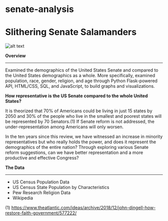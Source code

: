 # senate-analysis

# Slithering Senate Salamanders
![alt text](https://github.com/isabelle-sanford/senate-analysis/blob/main/static/img/US_Capitol_west_side.jpeg?raw=true)


**Overview**
________________________________
Examined the demographics of the United States Senate and compared to the United States demographics as a whole.  More specifically, examined population, race, gender, religion, and age through Python Flask-powered API, HTML/CSS, SQL, and JavaScript, to build graphs and visualizations.

**How representative is the US Senate compared to the whole United States?**

It is theorized that 70% of Americans could be living in just 15 states by 2050 and 30% of the people who live in the smallest and poorest states will be represented by 70 Senators.(1)  If Senate reform is not addressed, the under-representation among Americans will only worsen.

In the ten years since this review, we have witnessed an increase in minority representatives but who really holds the power, and does it represent the demographics of the entire nation?  Through exploring various Senate reform suggestions, can we have better representation and a more productive and effective Congress?


**The Data**
_______________________________
*	US Census Population Data
*	US Census State Population by Characteristics 
*	Pew Research Religion Data
*	Wikipedia



(1)  https://www.theatlantic.com/ideas/archive/2018/12/john-dingell-how-restore-faith-government/577222/